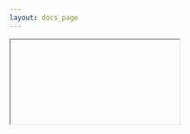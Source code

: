 ```yaml
---
layout: docs_page
---
```

<script type="text/javascript">
function loadPlayground (iframe) {
	if (iframe.src != window.location.origin + '/oidc_playground/playground/index.html') {
		iframe.src = window.location.origin + '/oidc_playground/playground/index.html';
		//hide the side bar
		document.getElementById('oidc_playground').className += ' toggled';
	}
};
</script>

<iframe src="" onload="loadPlayground(this)" class="playgroundIframe"></iframe>
